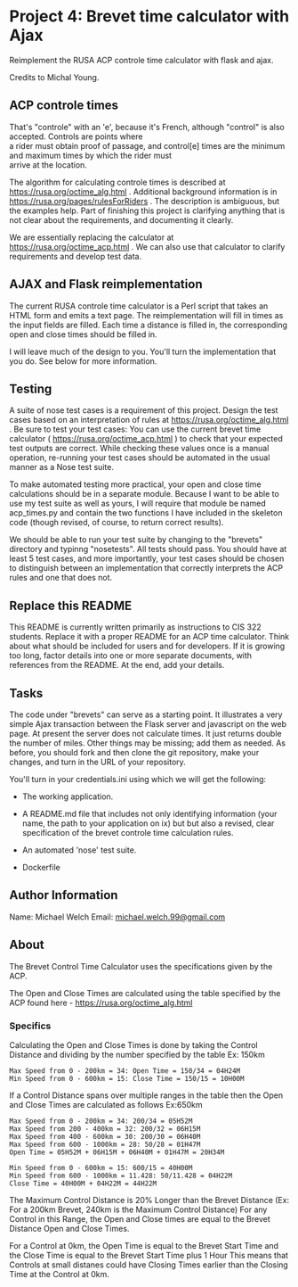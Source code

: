 # Project 4:  Brevet time calculator with Ajax

Reimplement the RUSA ACP controle time calculator with flask and ajax.

Credits to Michal Young.

## ACP controle times

That's "controle" with an 'e', because it's French, although "control"
is also accepted.  Controls are points where   
a rider must obtain proof of passage, and control[e] times are the
minimum and maximum times by which the rider must  
arrive at the location.   

The algorithm for calculating controle times is described at
https://rusa.org/octime_alg.html .  Additional background information
is in https://rusa.org/pages/rulesForRiders . The description is ambiguous,
but the examples help.  Part of finishing this project is clarifying
anything that is not clear about the requirements, and documenting it
clearly.  

We are essentially replacing the calculator at
https://rusa.org/octime_acp.html .  We can also use that calculator
to clarify requirements and develop test data.  

## AJAX and Flask reimplementation

The current RUSA controle time calculator is a Perl script that takes
an HTML form and emits a text page. The reimplementation will fill in
times as the input fields are filled.  Each time a distance is filled
in, the corresponding open and close times should be filled in.   

I will leave much of the design to you. You'll turn the implementation that you
do. See below for more information.

## Testing

A suite of nose test cases is a requirement of this project.  Design
the test cases based on an interpretation of rules at
https://rusa.org/octime_alg.html .  Be sure to test your test
cases:  You can use the current brevet time calculator (
https://rusa.org/octime_acp.html ) to check that your expected test
outputs are correct. While checking these values once is a manual
operation, re-running your test cases should be automated in the usual
manner as a Nose test suite.

To make automated testing more practical, your open and close time
calculations should be in a separate module.  Because I want to be 
able to use my test suite as well as yours, I will require that 
module be named acp_times.py and contain the two functions I have 
included in the skeleton code (though revised, of course, to 
return correct results).

We should be able to run your
test suite by changing to the "brevets" directory and typinng
"nosetests". All tests should pass.  You should have at least 5
test cases, and more importantly, your test cases should be chosen to
distinguish between an implementation that correctly interprets the
ACP rules and one that does not.

## Replace this README

This README is currently written primarily as instructions to CIS 322
students.  Replace it with a proper README for an ACP time
calculator.  Think about what should be included for users and for
developers.  If it is growing too long, factor details into one or
more separate documents, with references from the README. At the end, add your
details.

## Tasks

The code under "brevets" can serve as
a starting point. It illustrates a very simple Ajax transaction between the
Flask server and javascript on the web page. At present the server does not
calculate times. It just returns double the number of miles. Other things may
be missing; add them as needed. As before, you should fork and then clone the git 
repository, make your changes, and turn in the URL of your repository.

You'll turn in your credentials.ini using which we will get the following:

* The working application.

* A README.md file that includes not only identifying information (your name, the
path to your application on ix) but but also a revised, clear specification of
the brevet controle time calculation rules.

* An automated 'nose' test suite.

* Dockerfile


## Author Information

Name: Michael Welch
Email: michael.welch.99@gmail.com

## About

The Brevet Control Time Calculator uses the specifications given by the ACP.

The Open and Close Times are calculated using the table specified by the ACP found here - https://rusa.org/octime_alg.html

### Specifics

Calculating the Open and Close Times is done by taking the Control Distance and dividing by the number specified by the table
Ex: 150km

	Max Speed from 0 - 200km = 34: Open Time = 150/34 = 04H24M
	Min Speed from 0 - 600km = 15: Close Time = 150/15 = 10H00M

If a Control Distance spans over multiple ranges in the table then the Open and Close Times are calculated as follows
Ex:650km

	Max Speed from 0 - 200km = 34: 200/34 = 05H52M
	Max Speed from 200 - 400km = 32: 200/32 = 06H15M
	Max Speed from 400 - 600km = 30: 200/30 = 06H40M
	Max Speed from 600 - 1000km = 28: 50/28 = 01H47M
	Open Time = 05H52M + 06H15M + 06H40M + 01H47M = 20H34M

	Min Speed from 0 - 600km = 15: 600/15 = 40H00M
	Min Speed from 600 - 1000km = 11.428: 50/11.428 = 04H22M
	Close Time = 40H00M + 04H22M = 44H22M

The Maximum Control Distance is 20% Longer than the Brevet Distance (Ex: For a 200km Brevet, 240km is the Maximum Control Distance)
For any Control in this Range, the Open and Close times are equal to the Brevet Distance Open and Close Times.

For a Control at 0km, the Open Time is equal to the Brevet Start Time and the Close Time is equal to the Brevet Start Time plus 1 Hour
This means that Controls at small distanes could have Closing Times earlier than the Closing Time at the Control at 0km.